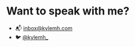 # Want to speak with me?

- 📬 [inbox@kylemh.com](mailto:inbox@kylemh.com)
- 🐦 [@kylemh_](https://twitter.com/kylemh_)
